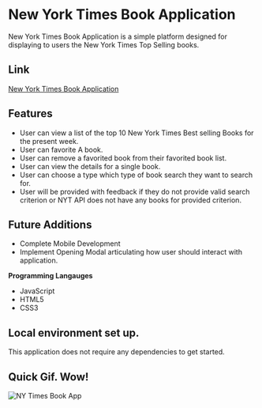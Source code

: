 # New York Times Book Application
New York Times Book Application is a simple platform designed for displaying to users the New York Times Top Selling books. 

## Link
[New York Times Book Application](https://smith-steve.github.io/ajax-project/)

## Features
- User can view a list of the top 10 New York Times Best selling Books for the present week.
- User can favorite A book.
- User can remove a favorited book from their favorited book list.
- User can view the details for a single book.
- User can choose a type which type of book search they want to search for.
- User will be provided with feedback if they do not provide valid search criterion or NYT API does not have any books for provided criterion.

## Future Additions
- Complete Mobile Development
- Implement Opening Modal articulating how user should interact with application.


**Programming Langauges**
 - JavaScript
 - HTML5
 - CSS3

## Local environment set up.
This application does not require any dependencies to get started.

## Quick Gif. Wow!
![NY Times Book App](https://user-images.githubusercontent.com/51938797/121755687-ac6e9700-cacc-11eb-805f-b85d5f07843b.gif)
